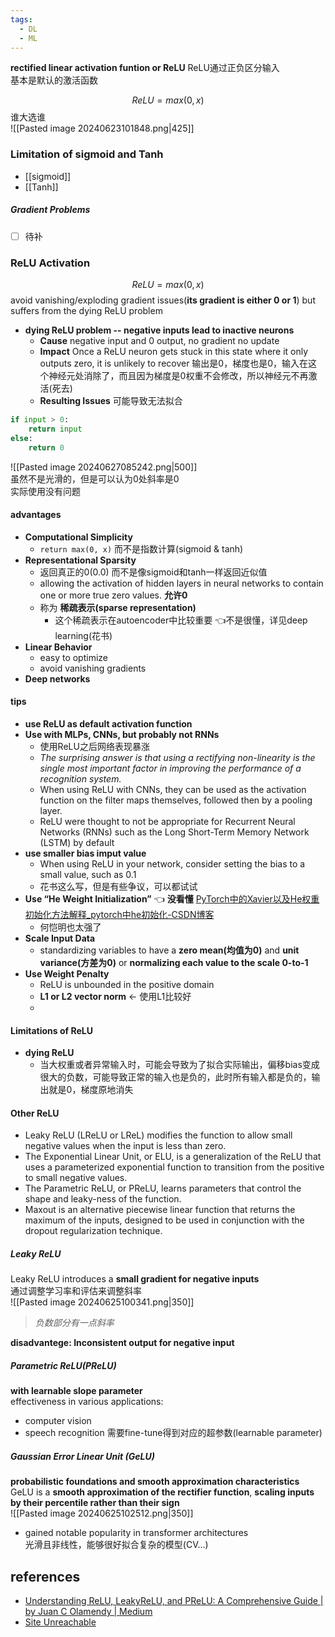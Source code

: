 ```yaml
---
tags:
  - DL
  - ML
---
```


**rectified linear activation funtion or ReLU**    ReLU通过正负区分输入  
基本是默认的激活函数  

$$ReLU = max(0,x)$$
谁大选谁  
![[Pasted image 20240623101848.png|425]]


### Limitation of sigmoid and Tanh
- [[sigmoid]]   
- [[Tanh]]
##### Gradient Problems
- [ ] 待补 

### ReLU Activation

$$ReLU = max(0, x)$$
avoid vanishing/exploding gradient issues(**its gradient is either 0 or 1**) but suffers from the dying ReLU problem  
- **dying ReLU problem -- negative inputs lead to inactive neurons**
	- **Cause**
	  negative input and 0 output, no gradient no update
	- **Impact**
	  Once a ReLU neuron gets stuck in this state where it only outputs zero, it is unlikely to recover
	  输出是0，梯度也是0，输入在这个神经元处消除了，而且因为梯度是0权重不会修改，所以神经元不再激活(死去)
	- **Resulting Issues**
	  可能导致无法拟合

```python
if input > 0:
	return input
else:
	return 0
```

![[Pasted image 20240627085242.png|500]]  
虽然不是光滑的，但是可以认为0处斜率是0  
实际使用没有问题  
#### advantages
- **Computational Simplicity**
	- `return max(0, x)`  而不是指数计算(sigmoid & tanh)
- **Representational Sparsity**
	- 返回真正的0(0.0) 而不是像sigmoid和tanh一样返回近似值   
	-  allowing the activation of hidden layers in neural networks to contain one or more true zero values.  **允许0**
	- 称为  **稀疏表示(sparse representation)**
		- 这个稀疏表示在autoencoder中比较重要 👈不是很懂，详见deep learning(花书)
- **Linear Behavior**
	- easy to optimize
	- avoid vanishing gradients
- **Deep networks**
#### tips
- **use ReLU as default activation function**
- **Use with MLPs, CNNs, but probably not RNNs**
	- 使用ReLU之后网络表现暴涨
	- _The surprising answer is that using a rectifying non-linearity is the single most important factor in improving the performance of a recognition system._
	- When using ReLU with CNNs, they can be used as the activation function on the filter maps themselves, followed then by a pooling layer.
	- ReLU were thought to not be appropriate for Recurrent Neural Networks (RNNs) such as the Long Short-Term Memory Network (LSTM) by default
- **use smaller bias imput value**
	- When using ReLU in your network, consider setting the bias to a small value, such as 0.1
	- 花书这么写，但是有些争议，可以都试试  
- **Use “He Weight Initialization”** 👈 **没看懂**  [PyTorch中的Xavier以及He权重初始化方法解释\_pytorch中he初始化-CSDN博客](https://blog.csdn.net/weixin_39653948/article/details/107950764)
	- 何恺明也太强了
- **Scale Input Data**
	- standardizing variables to have a **zero mean(均值为0)** and **unit variance(方差为0)** or **normalizing each value to the scale 0-to-1**  
- **Use Weight Penalty**
	- ReLU is unbounded in the positive domain
	- **L1 or L2 vector norm**    <-  使用L1比较好
	- 
#### Limitations of ReLU
- **dying ReLU** 
	- 当大权重或者异常输入时，可能会导致为了拟合实际输出，偏移bias变成很大的负数，可能导致正常的输入也是负的，此时所有输入都是负的，输出就是0，梯度原地消失



#### Other ReLU
- Leaky ReLU (LReLU or LReL) modifies the function to allow small negative values when the input is less than zero.
- The Exponential Linear Unit, or ELU, is a generalization of the ReLU that uses a parameterized exponential function to transition from the positive to small negative values.
- The Parametric ReLU, or PReLU, learns parameters that control the shape and leaky-ness of the function.
- Maxout is an alternative piecewise linear function that returns the maximum of the inputs, designed to be used in conjunction with the dropout regularization technique.

##### Leaky ReLU
Leaky ReLU introduces a **small gradient for negative inputs**  
通过调整学习率和评估来调整斜率    
![[Pasted image 20240625100341.png|350]]
> _负数部分有一点斜率_

**disadvantege:  Inconsistent output for negative input**  
##### Parametric ReLU(PReLU)

**with learnable slope parameter**  
effectiveness in various applications:  
- computer vision
- speech recognition
需要fine-tune得到对应的超参数(learnable parameter)  


##### Gaussian Error Linear Unit (GeLU)
**probabilistic foundations and smooth approximation characteristics**  
GeLU is a **smooth approximation of the rectifier function**, **scaling inputs by their percentile rather than their sign**  
![[Pasted image 20240625102512.png|350]]
- gained notable popularity in transformer architectures  
光滑且非线性，能够很好拟合复杂的模型(CV...)   




## references
- [Understanding ReLU, LeakyReLU, and PReLU: A Comprehensive Guide | by Juan C Olamendy | Medium](https://medium.com/@juanc.olamendy/understanding-relu-leakyrelu-and-prelu-a-comprehensive-guide-20f2775d3d64)
- [Site Unreachable](https://machinelearningmastery.com/rectified-linear-activation-function-for-deep-learning-neural-networks/)
